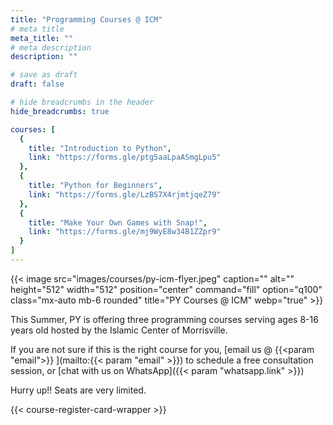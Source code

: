 ```yaml
---
title: "Programming Courses @ ICM"
# meta title
meta_title: ""
# meta description
description: ""

# save as draft
draft: false

# hide breadcrumbs in the header
hide_breadcrumbs: true

courses: [
  {
    title: "Introduction to Python",
    link: "https://forms.gle/ptg5aaLpaASmgLpu5"
  },
  {
    title: "Python for Beginners",
    link: "https://forms.gle/LzBS7X4rjmtjqeZ79"
  },
  {
    title: "Make Your Own Games with Snap!",
    link: "https://forms.gle/mj9WyE8w34B1ZZpr9"
  }
]
---
```

{{< image src="images/courses/py-icm-flyer.jpeg" caption="" alt="" height="512" width="512" position="center" command="fill" option="q100" class="mx-auto mb-6 rounded" title="PY Courses @ ICM"  webp="true" >}}

This Summer, PY is offering three programming courses serving ages 8-16 years old hosted by the Islamic Center of Morrisville. 

If you are not sure if this is the right course for you, [email us @ {{<param "email">}} ](mailto:{{< param "email" >}}) to schedule a free consultation session, or [chat with us on WhatsApp]({{< param "whatsapp.link" >}})

Hurry up!! Seats are very limited. 

{{< course-register-card-wrapper >}}
